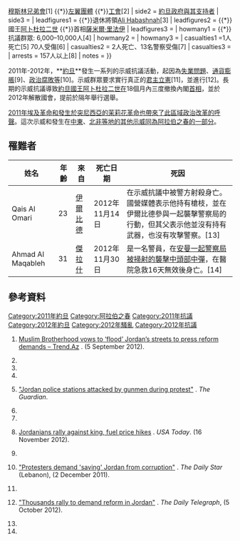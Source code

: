 [穆斯林兄弟會](../Page/穆斯林兄弟會.md "wikilink")\[1\]
{{\*}}[左翼團體](https://zh.wikipedia.org/wiki/左翼 "wikilink")
{{\*}}[工會](https://zh.wikipedia.org/wiki/工會 "wikilink")\[2\] | side2 =
[約旦政府與其支持者](https://zh.wikipedia.org/wiki/約旦 "wikilink") | side3 = |
leadfigures1 = {{\*}}退休將領[Ali
Habashnah](https://zh.wikipedia.org/wiki/Ali_Habashnah "wikilink")\[3\]
| leadfigures2 = {{\*}}國王[阿卜杜拉二世](../Page/阿卜杜拉二世.md "wikilink")
{{\*}}首相[薩米爾·里法伊](https://zh.wikipedia.org/wiki/薩米爾·里法伊 "wikilink") |
leadfigures3 = | howmany1 = {{\*}}抗議群眾: 6,000–10,000人\[4\] | howmany2 =
| howmany3 = | casualties1 =1人死亡\[5\]
70人受傷\[6\] | casualties2 = 2人死亡、13名警察受傷\[7\] | casualties3 = | arrests =
157人以上\[8\] | notes = }}

2011年-2012年，**[約旦](https://zh.wikipedia.org/wiki/約旦 "wikilink")**發生一系列的示威抗議活動，起因為[失業問題](../Page/失業.md "wikilink")、[通貨膨脹](https://zh.wikipedia.org/wiki/通貨膨脹 "wikilink")\[9\]、[政治腐敗等](../Page/政治腐敗.md "wikilink")\[10\]。示威群眾要求實行真正的[君主立憲](https://zh.wikipedia.org/wiki/君主立憲 "wikilink")\[11\]，並進行\[12\]。長期的示威抗議導致[約旦國王](https://zh.wikipedia.org/wiki/約旦國王 "wikilink")[阿卜杜拉二世在](../Page/阿卜杜拉二世.md "wikilink")18個月內三度撤換內閣[首相](https://zh.wikipedia.org/wiki/約旦首相 "wikilink")，並於2012年解散國會，提前於隔年舉行選舉。

[2011年埃及革命和發生於](../Page/2011年埃及革命.md "wikilink")[突尼西亞的](../Page/突尼西亞.md "wikilink")[茉莉花革命也帶來了此區域政治改革的呼聲](../Page/茉莉花革命.md "wikilink")。這次示威和發生在[中東](https://zh.wikipedia.org/wiki/中東 "wikilink")、[北非等地的其他示威同為](https://zh.wikipedia.org/wiki/北非 "wikilink")[阿拉伯之春的一部分](../Page/阿拉伯之春.md "wikilink")。

## 罹難者

| 姓名                | 年齡 | 來自                                 | 死亡日期        | 死因                                                                         |
| ----------------- | -- | ---------------------------------- | ----------- | -------------------------------------------------------------------------- |
| Qais Al Omari     | 23 | [伊爾比德](../Page/伊爾比德.md "wikilink") | 2012年11月14日 | 在示威抗議中被警方射殺身亡。國營媒體表示他持有槍枝，並在伊爾比德參與一起襲擊警察局的行動，但其父表示他並沒有持有武器，也沒有攻擊警察。\[13\]  |
| Ahmad Al Maqableh | 31 | [傑拉什](../Page/傑拉什.md "wikilink")   | 2012年11月30日 | 是一名警員，在[安曼一起警察局被掃射的襲擊中頭部中彈](../Page/安曼.md "wikilink")，在醫院急救16天無效後身亡。\[14\] |

## 參考資料

[Category:2011年約旦](https://zh.wikipedia.org/wiki/Category:2011年約旦 "wikilink")
[Category:阿拉伯之春](https://zh.wikipedia.org/wiki/Category:阿拉伯之春 "wikilink")
[Category:2011年抗議](https://zh.wikipedia.org/wiki/Category:2011年抗議 "wikilink")
[Category:2012年約旦](https://zh.wikipedia.org/wiki/Category:2012年約旦 "wikilink")
[Category:2012年騷亂](https://zh.wikipedia.org/wiki/Category:2012年騷亂 "wikilink")
[Category:2012年抗議](https://zh.wikipedia.org/wiki/Category:2012年抗議 "wikilink")

1.  [Muslim Brotherhood vows to ‘flood’ Jordan’s streets to press reform
    demands –
    Trend.Az](http://en.trend.az/regions/met/arabicr/2061860.html) . (5
    September 2012).

2.

3.

4.

5.  ["Jordan police stations attacked by gunmen during
    protest"](https://www.theguardian.com/world/2012/nov/15/jordan-police-station-attack-protests)
    . *The Guardian*.

6.

7.
8.  [Jordanians rally against king, fuel price
    hikes](https://www.usatoday.com/story/news/world/2012/11/16/jordan-king-rally/1708985/)
    . *USA Today*. (16 November 2012).

9.

10. ["Protesters demand 'saving' Jordan from
    corruption"](http://www.dailystar.com.lb/News/Middle-East/2011/Dec-02/155857-protesters-demand-saving-jordan-from-corruption.ashx)
    . *The Daily Star* (Lebanon), (2 December 2011).

11.
12. ["Thousands rally to demand reform in
    Jordan"](https://www.telegraph.co.uk/news/worldnews/middleeast/jordan/9590706/Thousands-rally-to-demand-reform-in-Jordan.html)
    . *The Daily Telegraph*, (5 October 2012).

13.

14.
